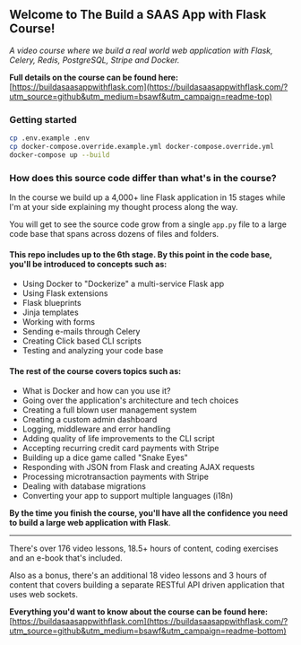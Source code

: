 ## Welcome to The Build a SAAS App with Flask Course!

*A video course where we build a real world web application with Flask, Celery,
Redis, PostgreSQL, Stripe and Docker.*

**Full details on the course can be found here:**  
[https://buildasaasappwithflask.com](https://buildasaasappwithflask.com/?utm_source=github&utm_medium=bsawf&utm_campaign=readme-top)

### Getting started

```sh
cp .env.example .env
cp docker-compose.override.example.yml docker-compose.override.yml
docker-compose up --build
```

### How does this source code differ than what's in the course?

In the course we build up a 4,000+ line Flask application in 15 stages while I'm
at your side explaining my thought process along the way.

You will get to see the source code grow from a single `app.py` file to a large
code base that spans across dozens of files and folders.

#### This repo includes up to the 6th stage. By this point in the code base, you'll be introduced to concepts such as:

- Using Docker to "Dockerize" a multi-service Flask app
- Using Flask extensions
- Flask blueprints
- Jinja templates
- Working with forms
- Sending e-mails through Celery
- Creating Click based CLI scripts
- Testing and analyzing your code base

#### The rest of the course covers topics such as:

- What is Docker and how can you use it?
- Going over the application's architecture and tech choices
- Creating a full blown user management system
- Creating a custom admin dashboard
- Logging, middleware and error handling
- Adding quality of life improvements to the CLI script
- Accepting recurring credit card payments with Stripe
- Building up a dice game called "Snake Eyes"
- Responding with JSON from Flask and creating AJAX requests
- Processing microtransaction payments with Stripe
- Dealing with database migrations
- Converting your app to support multiple languages (i18n)

**By the time you finish the course, you'll have all the confidence you need to
build a large web application with Flask**.

---

There's over 176 video lessons, 18.5+ hours of content, coding exercises and an
e-book that's included.

Also as a bonus, there's an additional 18 video lessons and 3 hours of content
that covers building a separate RESTful API driven application that uses web sockets.

**Everything you'd want to know about the course can be found here:**  
[https://buildasaasappwithflask.com](https://buildasaasappwithflask.com/?utm_source=github&utm_medium=bsawf&utm_campaign=readme-bottom)

